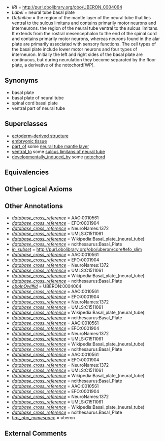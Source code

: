  * *IRI* = http://purl.obolibrary.org/obo/UBERON_0004064
 * *Label* = neural tube basal plate
 * *Definition* = the region of the mantle layer of the neural tube that lies ventral to the sulcus limitans and contains primarily motor neurons and interneurons. the region of the neural tube ventral to the sulcus limitans. It extends from the rostral mesencephalon to the end of the spinal cord and contains primarily motor neurons, whereas neurons found in the alar plate are primarily associated with sensory functions. The cell types of the basal plate include lower motor neurons and four types of interneuron. Initially the left and right sides of the basal plate are continuous, but during neurulation they become separated by the floor plate, a derivative of the notochord[WP].

## Synonyms

 * basal plate
 * basal plate of neural tube
 * spinal cord basal plate
 * ventral part of neural tube

## Superclasses

 * [ectoderm-derived structure](../../UBERON/21/UBERON_0004121.md)
 * [embryonic tissue](../../UBERON/91/UBERON_0005291.md)
 * [part_of](../../BFO/50/BFO_0000050.md) some [neural tube mantle layer](../../UBERON/61/UBERON_0004061.md)
 * [ventral_to](../../BSPO/02/BSPO_0000102.md) some [sulcus limitans of neural tube](../../UBERON/78/UBERON_0005478.md)
 * [developmentally_induced_by](../../RO/56/RO_0002256.md) some [notochord](../../UBERON/28/UBERON_0002328.md)

## Equivalencies


## Other Logical Axioms


## Other Annotations

 * *[database_cross_reference](../../ef/oboInOwl#hasDbXref.md)* = AAO:0010561
 * *[database_cross_reference](../../ef/oboInOwl#hasDbXref.md)* = EFO:0001904
 * *[database_cross_reference](../../ef/oboInOwl#hasDbXref.md)* = NeuroNames:1372
 * *[database_cross_reference](../../ef/oboInOwl#hasDbXref.md)* = UMLS:C1511061
 * *[database_cross_reference](../../ef/oboInOwl#hasDbXref.md)* = Wikipedia:Basal_plate_(neural_tube)
 * *[database_cross_reference](../../ef/oboInOwl#hasDbXref.md)* = ncithesaurus:Basal_Plate
 * *[in_subset](../../et/oboInOwl#inSubset.md)* = http://purl.obolibrary.org/obo/uberon/core#efo_slim
 * *[database_cross_reference](../../ef/oboInOwl#hasDbXref.md)* = AAO:0010561
 * *[database_cross_reference](../../ef/oboInOwl#hasDbXref.md)* = EFO:0001904
 * *[database_cross_reference](../../ef/oboInOwl#hasDbXref.md)* = NeuroNames:1372
 * *[database_cross_reference](../../ef/oboInOwl#hasDbXref.md)* = UMLS:C1511061
 * *[database_cross_reference](../../ef/oboInOwl#hasDbXref.md)* = Wikipedia:Basal_plate_(neural_tube)
 * *[database_cross_reference](../../ef/oboInOwl#hasDbXref.md)* = ncithesaurus:Basal_Plate
 * *[oboInOwl#id](../../id/oboInOwl#id.md)* = UBERON:0004064
 * *[database_cross_reference](../../ef/oboInOwl#hasDbXref.md)* = AAO:0010561
 * *[database_cross_reference](../../ef/oboInOwl#hasDbXref.md)* = EFO:0001904
 * *[database_cross_reference](../../ef/oboInOwl#hasDbXref.md)* = NeuroNames:1372
 * *[database_cross_reference](../../ef/oboInOwl#hasDbXref.md)* = UMLS:C1511061
 * *[database_cross_reference](../../ef/oboInOwl#hasDbXref.md)* = Wikipedia:Basal_plate_(neural_tube)
 * *[database_cross_reference](../../ef/oboInOwl#hasDbXref.md)* = ncithesaurus:Basal_Plate
 * *[database_cross_reference](../../ef/oboInOwl#hasDbXref.md)* = AAO:0010561
 * *[database_cross_reference](../../ef/oboInOwl#hasDbXref.md)* = EFO:0001904
 * *[database_cross_reference](../../ef/oboInOwl#hasDbXref.md)* = NeuroNames:1372
 * *[database_cross_reference](../../ef/oboInOwl#hasDbXref.md)* = UMLS:C1511061
 * *[database_cross_reference](../../ef/oboInOwl#hasDbXref.md)* = Wikipedia:Basal_plate_(neural_tube)
 * *[database_cross_reference](../../ef/oboInOwl#hasDbXref.md)* = ncithesaurus:Basal_Plate
 * *[database_cross_reference](../../ef/oboInOwl#hasDbXref.md)* = AAO:0010561
 * *[database_cross_reference](../../ef/oboInOwl#hasDbXref.md)* = EFO:0001904
 * *[database_cross_reference](../../ef/oboInOwl#hasDbXref.md)* = NeuroNames:1372
 * *[database_cross_reference](../../ef/oboInOwl#hasDbXref.md)* = UMLS:C1511061
 * *[database_cross_reference](../../ef/oboInOwl#hasDbXref.md)* = Wikipedia:Basal_plate_(neural_tube)
 * *[database_cross_reference](../../ef/oboInOwl#hasDbXref.md)* = ncithesaurus:Basal_Plate
 * *[database_cross_reference](../../ef/oboInOwl#hasDbXref.md)* = AAO:0010561
 * *[database_cross_reference](../../ef/oboInOwl#hasDbXref.md)* = EFO:0001904
 * *[database_cross_reference](../../ef/oboInOwl#hasDbXref.md)* = NeuroNames:1372
 * *[database_cross_reference](../../ef/oboInOwl#hasDbXref.md)* = UMLS:C1511061
 * *[database_cross_reference](../../ef/oboInOwl#hasDbXref.md)* = Wikipedia:Basal_plate_(neural_tube)
 * *[database_cross_reference](../../ef/oboInOwl#hasDbXref.md)* = ncithesaurus:Basal_Plate
 * *[has_obo_namespace](../../ce/oboInOwl#hasOBONamespace.md)* = uberon

## External Comments

